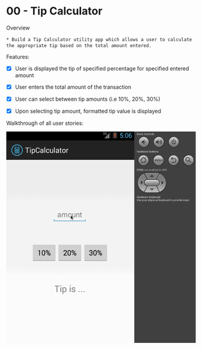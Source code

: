 # 00 - Tip Calculator

Overview

    * Build a Tip Calculator utility app which allows a user to calculate the appropriate tip based on the total amount entered.


Features:

  * [x] User is displayed the tip of specified percentage for specified entered amount
  * [x] User enters the total amount of the transaction
  * [x] User can select between tip amounts (i.e 10%, 20%, 30%)
  * [x] Upon selecting tip amount, formatted tip value is displayed


Walkthrough of all user stories:

![Video Walkthrough](01_tip_calculator.gif)
